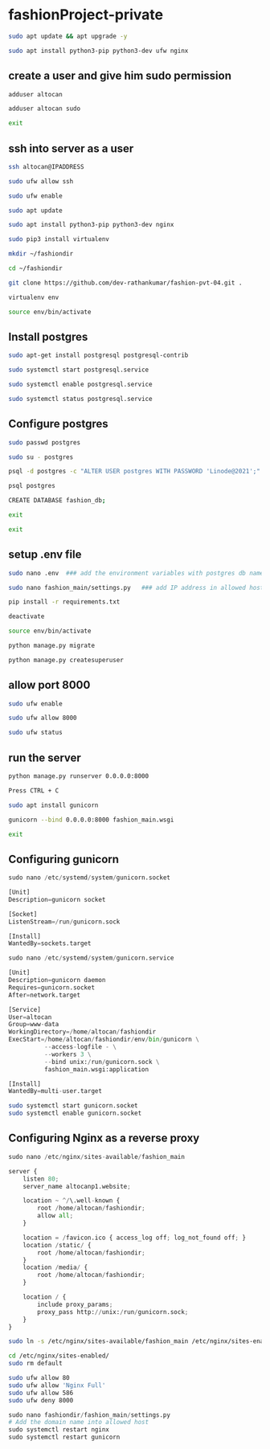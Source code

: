 # fashionProject-private

```bash
sudo apt update && apt upgrade -y
```
```bash
sudo apt install python3-pip python3-dev ufw nginx
```
## create a user and give him sudo permission
```bash
adduser altocan
```
```bash
adduser altocan sudo
```
```bash
exit
```
## ssh into server as a user
```bash
ssh altocan@IPADDRESS
```
```bash
sudo ufw allow ssh
```
```bash
sudo ufw enable
```
```bash
sudo apt update
```
```bash
sudo apt install python3-pip python3-dev nginx
```
```bash
sudo pip3 install virtualenv
```
```bash
mkdir ~/fashiondir
```
```bash
cd ~/fashiondir
```
```bash
git clone https://github.com/dev-rathankumar/fashion-pvt-04.git .
```
```bash
virtualenv env
```
```bash
source env/bin/activate
```
## Install postgres
```bash
sudo apt-get install postgresql postgresql-contrib
```
```bash
sudo systemctl start postgresql.service
```
```bash
sudo systemctl enable postgresql.service
```
```bash
sudo systemctl status postgresql.service
```
## Configure postgres
```bash
sudo passwd postgres
```
```bash
sudo su - postgres
```
```bash
psql -d postgres -c "ALTER USER postgres WITH PASSWORD 'Linode@2021';"
```
```bash
psql postgres
```
```bash
CREATE DATABASE fashion_db;
```
```bash
exit
```
```bash
exit
```
## setup .env file
```bash
sudo nano .env  ### add the environment variables with postgres db name and password
```
```bash
sudo nano fashion_main/settings.py   ### add IP address in allowed host
```
```bash
pip install -r requirements.txt
```
```bash
deactivate
```
```bash
source env/bin/activate
```
```bash
python manage.py migrate
```
```bash
python manage.py createsuperuser
```
## allow port 8000
```bash
sudo ufw enable
```
```bash
sudo ufw allow 8000
```
```bash
sudo ufw status
```
## run the server
```bash
python manage.py runserver 0.0.0.0:8000
```
```bash
Press CTRL + C
```
```bash
sudo apt install gunicorn
```
```bash
gunicorn --bind 0.0.0.0:8000 fashion_main.wsgi
```
```bash
exit
```
## Configuring gunicorn

```python
sudo nano /etc/systemd/system/gunicorn.socket

[Unit]
Description=gunicorn socket

[Socket]
ListenStream=/run/gunicorn.sock

[Install]
WantedBy=sockets.target
```

```python
sudo nano /etc/systemd/system/gunicorn.service

[Unit]
Description=gunicorn daemon
Requires=gunicorn.socket
After=network.target

[Service]
User=altocan
Group=www-data
WorkingDirectory=/home/altocan/fashiondir
ExecStart=/home/altocan/fashiondir/env/bin/gunicorn \
          --access-logfile - \
          --workers 3 \
          --bind unix:/run/gunicorn.sock \
          fashion_main.wsgi:application

[Install]
WantedBy=multi-user.target
```
```bash
sudo systemctl start gunicorn.socket
sudo systemctl enable gunicorn.socket
```

## Configuring Nginx as a reverse proxy
```python
sudo nano /etc/nginx/sites-available/fashion_main

server {
    listen 80;
    server_name altocanp1.website;

    location ~ ^/\.well-known {
        root /home/altocan/fashiondir;
        allow all;
    }

    location = /favicon.ico { access_log off; log_not_found off; }
    location /static/ {
        root /home/altocan/fashiondir;
    }
    location /media/ {
        root /home/altocan/fashiondir;
    }

    location / {
        include proxy_params;
        proxy_pass http://unix:/run/gunicorn.sock;
    }
}
```
```bash
sudo ln -s /etc/nginx/sites-available/fashion_main /etc/nginx/sites-enabled/
```
```bash
cd /etc/nginx/sites-enabled/
sudo rm default
```

```bash
sudo ufw allow 80
sudo ufw allow 'Nginx Full'
sudo ufw allow 586
sudo ufw deny 8000
```
```python
sudo nano fashiondir/fashion_main/settings.py
# Add the domain name into allowed host
sudo systemctl restart nginx
sudo systemctl restart gunicorn
```
